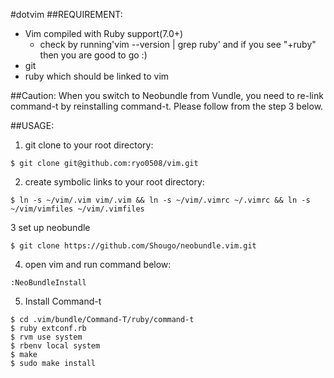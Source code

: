 #dotvim
##REQUIREMENT:
* Vim compiled with Ruby support(7.0+)
  - check by running'vim --version | grep ruby' and if you see "+ruby" then you are good to go :)
* git 
* ruby which should be linked to vim

##Caution:
When you switch to Neobundle from Vundle, you need to re-link command-t by reinstalling command-t.
Please follow from the step 3 below.


##USAGE:
1. git clone to your root directory:  
```
$ git clone git@github.com:ryo0508/vim.git
```

2. create symbolic links to your root directory:  
```
$ ln -s ~/vim/.vim vim/.vim && ln -s ~/vim/.vimrc ~/.vimrc && ln -s ~/vim/vimfiles ~/vim/.vimfiles
```
  
3 set up neobundle
```
$ git clone https://github.com/Shougo/neobundle.vim.git
```

4. open vim and run command below:  
```
:NeoBundleInstall
```

5. Install Command-t  
```
$ cd .vim/bundle/Command-T/ruby/command-t
$ ruby extconf.rb
$ rvm use system
$ rbenv local system
$ make
$ sudo make install
```
